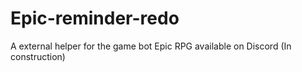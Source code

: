 # Epic-reminder-redo
A external helper for the game bot Epic RPG available on Discord
(In construction)

